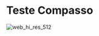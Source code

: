 # Teste Compasso
![web_hi_res_512](https://user-images.githubusercontent.com/32782419/114476596-e0aeff80-9bd0-11eb-9cd8-6488b8cfaf88.png)
